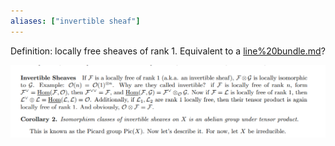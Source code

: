 ```yaml
---
aliases: ["invertible sheaf"]
---
```


Definition: locally free sheaves of rank 1.
Equivalent to a [line%20bundle.md](line%20bundle.md)?

![](_attachments/Pasted%20image%2020210626203302.png)